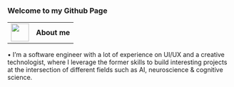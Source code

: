 ### Welcome to my Github Page
<table>
  <tr>
    <td>
      <img src="https://github.com/alinvdu/alinvdu/assets/16021447/fd9179fc-cdf2-4bd4-b962-508543624027" width="40">
    </td>
    <td style="vertical-align:middle;">
      <strong>About me</strong>
    </td>
  </tr>
</table>
<p>
&bull; I’m a software engineer with a lot of experience on UI/UX and a creative technologist, where I leverage the former skills to build interesting projects at the intersection of different fields such as AI, neuroscience & cognitive science.
